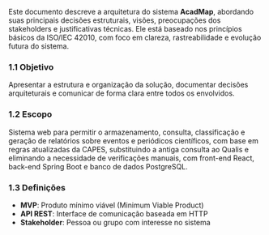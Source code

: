 Este documento descreve a arquitetura do sistema **AcadMap**, abordando suas principais decisões estruturais, visões, preocupações dos stakeholders e justificativas técnicas. Ele está baseado nos princípios básicos da ISO/IEC 42010, com foco em clareza, rastreabilidade e evolução futura do sistema.

### 1.1 Objetivo

Apresentar a estrutura e organização da solução, documentar decisões arquiteturais e comunicar de forma clara entre todos os envolvidos.

### 1.2 Escopo

Sistema web para permitir o armazenamento, consulta, classificação e geração de relatórios sobre eventos e periódicos científicos, com base em regras atualizadas da CAPES, substituindo a antiga consulta ao Qualis e eliminando a necessidade de verificações manuais, com front-end React, back-end Spring Boot e banco de dados PostgreSQL.

### 1.3 Definições

- **MVP**: Produto mínimo viável (Minimum Viable Product)
- **API REST**: Interface de comunicação baseada em HTTP
- **Stakeholder**: Pessoa ou grupo com interesse no sistema